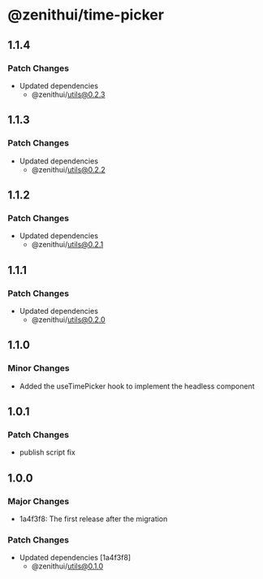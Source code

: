 # @zenithui/time-picker

## 1.1.4

### Patch Changes

- Updated dependencies
  - @zenithui/utils@0.2.3

## 1.1.3

### Patch Changes

- Updated dependencies
  - @zenithui/utils@0.2.2

## 1.1.2

### Patch Changes

- Updated dependencies
  - @zenithui/utils@0.2.1

## 1.1.1

### Patch Changes

- Updated dependencies
  - @zenithui/utils@0.2.0

## 1.1.0

### Minor Changes

- Added the useTimePicker hook to implement the headless component

## 1.0.1

### Patch Changes

- publish script fix

## 1.0.0

### Major Changes

- 1a4f3f8: The first release after the migration

### Patch Changes

- Updated dependencies [1a4f3f8]
  - @zenithui/utils@0.1.0
